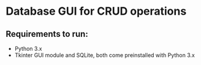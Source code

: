 # Database GUI for CRUD operations
## Requirements to run:
- Python 3.x
- Tkinter GUI module and SQLite, both come preinstalled with Python 3.x